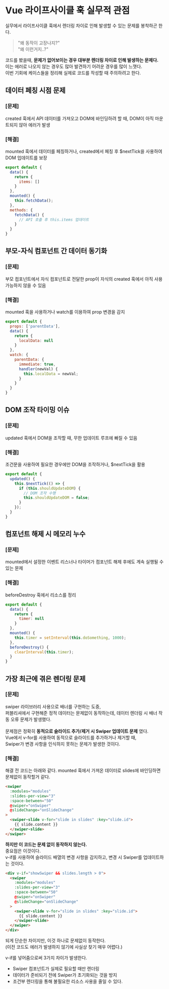 # Vue 라이프사이클 훅 실무적 관점

실무에서 라이프사이클 훅에서 렌더링 차이로 인해 발생할 수 있는 문제를 봉착하곤 한다. <br>
> "왜 동작이 고장나지?" <br>
> "왜 이런거지..?" <br>

코드를 봤을때, <b>문제가 없어보이는 경우 대부분 렌더링 차이로 인해 발생하는 문제다.</b>  <br>
이는 에러로 나오지 않는 경우도 많아 발견하기 어려운 경우를 많이 느꼇다. <br>
이번 기회에 케이스들을 정리해 실제로 코드를 작성할 때 주의하려고 한다.

## 데이터 페칭 시점 문제
### [문제]
created 훅에서 API 데이터를 가져오고 DOM에 바인딩하려 할 때, DOM이 아직 마운트되지 않아 에러가 발생
### [해결]
mounted 훅에서 데이터를 페칭하거나, created에서 페칭 후 $nextTick을 사용하여 DOM 업데이트를 보장
```js
export default {
  data() {
    return {
      items: []
    }
  },
  mounted() {
    this.fetchData();
  },
  methods: {
    fetchData() {
      // API 호출 후 this.items 업데이트
    }
  }
}
```

## 부모-자식 컴포넌트 간 데이터 동기화
### [문제]
부모 컴포넌트에서 자식 컴포넌트로 전달한 prop이 자식의 created 훅에서 아직 사용 가능하지 않을 수 있음
### [해결]
mounted 훅을 사용하거나 watch를 이용하여 prop 변경을 감지
```js
export default {
  props: ['parentData'],
  data() {
    return {
      localData: null
    }
  },
  watch: {
    parentData: {
      immediate: true,
      handler(newVal) {
        this.localData = newVal;
      }
    }
  }
}
```

## DOM 조작 타이밍 이슈
### [문제]
updated 훅에서 DOM을 조작할 때, 무한 업데이트 루프에 빠질 수 있음
### [해결]
조건문을 사용하여 필요한 경우에만 DOM을 조작하거나, $nextTick을 활용
```js
export default {
  updated() {
    this.$nextTick(() => {
      if (this.shouldUpdateDOM) {
        // DOM 조작 수행
        this.shouldUpdateDOM = false;
      }
    });
  }
}
```

## 컴포넌트 해제 시 메모리 누수
### [문제]
mounted에서 설정한 이벤트 리스너나 타이머가 컴포넌트 해제 후에도 계속 실행될 수 있는 문제
### [해결]
beforeDestroy 훅에서 리소스를 정리
```js
export default {
  data() {
    return {
      timer: null
    }
  },
  mounted() {
    this.timer = setInterval(this.doSomething, 1000);
  },
  beforeDestroy() {
    clearInterval(this.timer);
  }
}
```

## 가장 최근에 겪은 렌더링 문제
### [문제]
swiper 라이브러리 사용으로 배너를 구현하는 도중, <br>
퍼블리셔에서 구현해준 정적 데이터는 문제없이 동작하는데, 데이터 렌더링 시 배너 작동 오류 문제가 발생했다. <br><br>
문제점은 정확히 <b>동적으로 슬라이드 추가/제거 시 Swiper 업데이트 문제</b> 였다. <br>
Vue에서 v-for를 사용하여 동적으로 슬라이드를 추가하거나 제거할 때, <br>
Swiper가 변경 사항을 인식하지 못하는 문제가 발생한 것이다.
### [해결]
해결 전 코드는 아래와 같다. mounted 훅에서 가져온 데이터로 slides에 바인딩하면 문제없이 동작할거 같다.
```html
<swiper
  :modules="modules"
  :slides-per-view="3"
  :space-between="50"
  @swiper="onSwiper"
  @slideChange="onSlideChange"
>
  <swiper-slide v-for="slide in slides" :key="slide.id">
    {{ slide.content }}
  </swiper-slide>
</swiper>
```
<b>하지만 이 코드는 문제 없이 동작하지 않는다.</b> <br>
중요점은 이것이다. <br>
v-if를 사용하여 슬라이드 배열의 변경 사항을 감지하고, 변경 시 Swiper를 업데이트하는 것이다.
```html
<div v-if="showSwiper && slides.length > 0">
  <swiper
    :modules="modules"
    :slides-per-view="3"
    :space-between="50"
    @swiper="onSwiper"
    @slideChange="onSlideChange"
  >
    <swiper-slide v-for="slide in slides" :key="slide.id">
      {{ slide.content }}
    </swiper-slide>
  </swiper>
</div>
```
되게 단순한 차이지만, 이것 하나로 문제없이 동작한다. <br>
(이전 코드도 에러가 발생하지 않기에 사실상 찾기 매우 어렵다.) <br>

v-if를 넣어줌으로써 3가지 차이가 발생한다.
+ Swiper 컴포넌트가 실제로 필요할 때만 렌더링
+ 데이터가 준비되기 전에 Swiper가 초기화되는 것을 방지
+ 조건부 렌더링을 통해 불필요한 리소스 사용을 줄일 수 있다.
